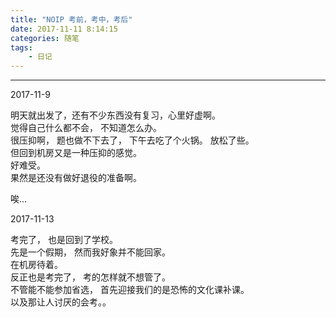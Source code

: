 ```yaml
---
title: "NOIP 考前，考中，考后"
date: 2017-11-11 8:14:15
categories: 随笔
tags: 
    - 日记
---
```


*****

2017-11-9

明天就出发了，还有不少东西没有复习，心里好虚啊。   
觉得自己什么都不会， 不知道怎么办。  
很压抑啊， 题也做不下去了， 下午去吃了个火锅。 放松了些。  
但回到机房又是一种压抑的感觉。  
好难受。   
果然是还没有做好退役的准备啊。  

唉...

2017-11-13

考完了， 也是回到了学校。  
先是一个假期， 然而我好象并不能回家。  
在机房待着。  
反正也是考完了， 考的怎样就不想管了。  
不管能不能参加省选， 首先迎接我们的是恐怖的文化课补课。  
以及那让人讨厌的会考。。  

